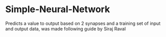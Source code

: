 # Simple-Neural-Network
Predicts a value to output based on 2 synapses and a training set of input and output data,
was made following guide by Siraj Raval
